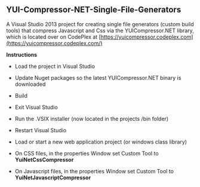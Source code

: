 ## YUI-Compressor-NET-Single-File-Generators ##

A Visual Studio 2013 project for creating single file generators (custom build tools) that compress Javascript and Css via the YUICompressor.NET library, which is located over on CodePlex at [https://yuicompressor.codeplex.com](https://yuicompressor.codeplex.com/)

**Instructions**

- Load the project in Visual Studio
- Update Nuget packages so the latest YUICompressor.NET binary is downloaded
- Build
- Exit Visual Studio
- Run the .VSIX installer (now located in the projects /bin folder)
- Restart Visual Studio
- Load or start a new web application project (or windows class library)

- On CSS files, in the properties Window set Custom Tool to **YuiNetCssCompressor**
- On Javascript files, in the properties Window set Custom Tool to **YuiNetJavascriptCompressor**
